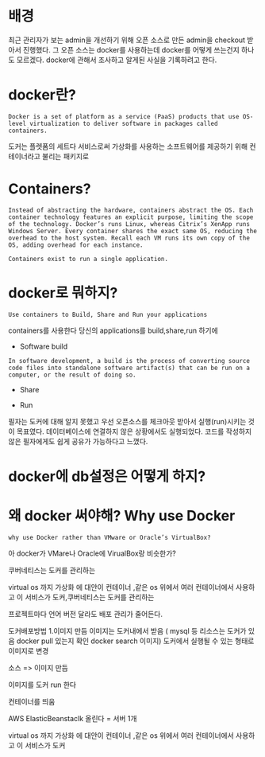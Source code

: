 

# 배경

최근 관리자가 보는 admin을 개선하기 위해
오픈 소스로 만든 admin을 checkout 받아서 진행했다.
그 오픈 소스는 docker를 사용하는데 docker를 어떻게 쓰는건지 하나도 모르겠다.
docker에 관해서 조사하고 알게된 사실을 기록하려고 한다.

# docker란?
```
Docker is a set of platform as a service (PaaS) products that use OS-level virtualization to deliver software in packages called containers.
```
도커는 플렛폼의 세트다
서비스로써 
가상화를 사용하는
소프트웨어를 제공하기 위해 
컨테이너라고 불리는 패키지로 

# Containers?
```
Instead of abstracting the hardware, containers abstract the OS. Each container technology features an explicit purpose, limiting the scope of the technology. Docker’s runs Linux, whereas Citrix’s XenApp runs Windows Server. Every container shares the exact same OS, reducing the overhead to the host system. Recall each VM runs its own copy of the OS, adding overhead for each instance.

Containers exist to run a single application.
```

# docker로 뭐하지?
```
Use containers to Build, Share and Run your applications
```
containers를 사용한다 
당신의 applications를 build,share,run 하기에 
* Software build 
```
In software development, a build is the process of converting source code files into standalone software artifact(s) that can be run on a computer, or the result of doing so.
```
* Share

* Run

필자는 도커에 대해 알지 못했고
우선 오픈소스를 체크아웃 받아서 실행(run)시키는 것이 목표였다.
데이터베이스에 연결하지 않은 상황에서도 실행되었다.
코드를 작성하지 않은 필자에게도 쉽게 공유가 가능하다고 느꼈다.

# docker에 db설정은 어떻게 하지?

# 왜 docker 써야해? Why use Docker
```
why use Docker rather than VMware or Oracle’s VirtualBox?
```
아 docker가 VMare나 Oracle에 VirualBox랑 비슷한가?

쿠버네티스는 도커를 관리하는

virtual os 까지 가상화 에 대안이 컨테이너 ,같은 os 위에서 여러 컨테이너에서 사용하고 이 서비스가 도커,쿠버네티스는 도커를 관리하는


프로젝트마다 언어 버전 달라도 배포 관리가 줄어든다.


도커배포방법
1.이미지 만듬
	이미지는 도커내에서 받음 ( mysql 등 리소스는 도커가 있음 docker pull 있는지 확인 docker search 이미지)
	도커에서 실행될 수 있는 형태로 이미지로 변경 

소스 => 이미지 만듬

이미지를 도커 run 한다

컨테이너를 띄움


AWS ElasticBeanstaclk  올린다 = 서버 1개 

virtual os 까지 가상화 에 대안이 컨테이너 ,같은 os 위에서 여러 컨테이너에서 사용하고 이 서비스가 도커


